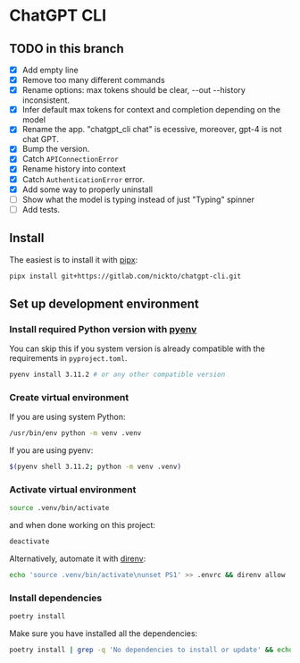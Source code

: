 # ChatGPT CLI

## TODO in this branch

- [X] Add empty line
- [X] Remove too many different commands
- [X] Rename options: max tokens should be clear, --out --history inconsistent.
- [X] Infer default max tokens for context and completion depending on the model
- [X] Rename the app. "chatgpt_cli chat" is ecessive, moreover, gpt-4 is not chat GPT.
- [X] Bump the version.
- [X] Catch `APIConnectionError`
- [X] Rename history into context
- [X] Catch `AuthenticationError` error.
- [X] Add some way to properly uninstall
- [ ] Show what the model is typing instead of just "Typing" spinner
- [ ] Add tests.

## Install

The easiest is to install it with [pipx](https://pypa.github.io/pipx/):

```bash
pipx install git+https://gitlab.com/nickto/chatgpt-cli.git
```

## Set up development environment

### Install required Python version with [pyenv](https://github.com/pyenv/pyenv)

You can skip this if you system version is already compatible with the
requirements in `pyproject.toml`.

```bash
pyenv install 3.11.2 # or any other compatible version
```

### Create virtual environment

If you are using system Python:
```bash
/usr/bin/env python -m venv .venv
```

If you are using pyenv:
```bash
$(pyenv shell 3.11.2; python -m venv .venv)
```

### Activate virtual environment

```bash
source .venv/bin/activate
```

and when done working on this project:

```bash
deactivate
```

Alternatively, automate it with [direnv](https://direnv.net/):
```bash
echo 'source .venv/bin/activate\nunset PS1' >> .envrc && direnv allow
```

### Install dependencies

```bash
poetry install
```

Make sure you have installed all the dependencies:
```bash
poetry install | grep -q 'No dependencies to install or update' && echo "All good\!" || echo "Some packages are missing :("
```
